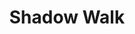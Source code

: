 ---
title: "Shadow Walk"

spell:
  schools:
    - name:        "Illusion"
      subschools:  ["Shadow"]
      descriptors: []
  classes:
    - name:  "Bard"
      abbr:  "Brd"
      level: 5
    - name:  "Sorcerer/Wizard"
      abbr:  "Sor/Wiz"
      level: 6
  components:         [V, S]
  castingTime:        "1 standard action"
  range:              "Touch"
  target:             "Up to one touched creature/ level"
  duration:           "1 hour/level"
  dismissable:        true
  savingThrow:        "Will negates"
  spellResistance:    "Yes"
  description:        |
    To use the shadow walk spell, you must be in an area of shadowy illumination. You and any creature you touch are then transported along a coiling path of shadowstuff to the edge of the Material Plane where it borders the Plane of Shadow. The effect is largely illusory, but the path is quasi-real. You can take more than one creature along with you (subject to your level limit), but all must be touching each other.

    In the region of shadow, you move at a rate of 50 miles per hour, moving normally on the borders of the Plane of Shadow but much more rapidly relative to the Material Plane. Thus, you can use this spell to travel rapidly by stepping onto the Plane of Shadow, moving the desired distance, and then stepping back onto the Material Plane.

    Because of the blurring of reality between the Plane of Shadow and the Material Plane, you can't make out details of the terrain or areas you pass over during transit, nor can you predict perfectly where your travel will end. It's impossible to judge distances accurately, making the spell virtually useless for scouting or spying. Furthermore, when the spell effect ends, you are shunted {% die_roll 1 10 0 %}x100 feet in a random horizontal direction from your desired endpoint. If this would place you within a solid object, you are shunted {% die_roll 1 10 0 %}x1,000 feet in the same direction. If this would still place you within a solid object, you (and any creatures with you) are shunted to the nearest empty space available, but the strain of this activity renders each creature fatigued (no save).

    Shadow walk can also be used to travel to other planes that border on the Plane of Shadow, but this usage requires the transit of the Plane of Shadow to arrive at a border with another plane of reality. The transit of the Plane of Shadow requires {% die_roll 1 4 0 %} hours.

    Any creatures touched by you when shadow walk is cast also make the transition to the borders of the Plane of Shadow.

    They may opt to follow you, wander off through the plane, or stumble back into the Material Plane (50% chance for either of the latter results if they are lost or abandoned by you). Creatures unwilling to accompany you into the Plane of Shadow receive a Will saving throw, negating the effect if successful.
---